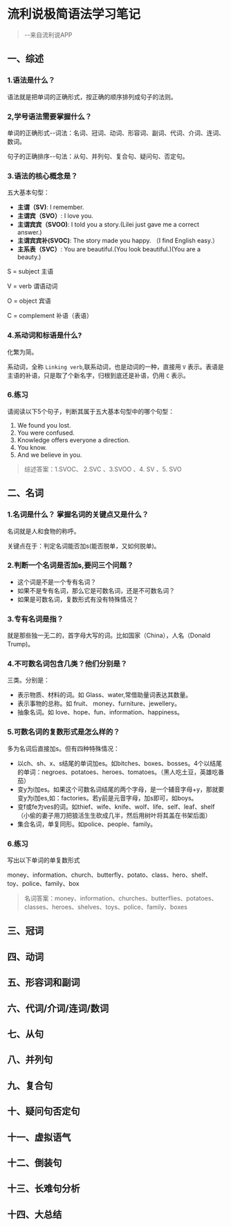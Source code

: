 
# 流利说极简语法学习笔记

> --来自流利说APP

## 一、综述

### 1.语法是什么？
语法就是把单词的正确形式，按正确的顺序排列成句子的法则。

### 2,学号语法需要掌握什么？

单词的正确形式--词法：名词、冠词、动词、形容词、副词、代词、介词、连词、数词。

句子的正确排序--句法：从句、并列句、复合句、疑问句、否定句。

### 3.语法的核心概念是？

五大基本句型：
- **主谓（SV)**: I remember.
- **主谓宾（SVO）**: I love you.
- **主谓宾宾（SVOO)**: I told you a story.(Lilei just gave me a correct answer.)
- **主谓宾宾补(SVOC)**: The story made you happy. （I find English easy.）
- **主系表（SVC）**: You are beautiful.(You look beautiful.)(You are a beauty.)

S = subject 主语

V = verb 谓语动词

O = object 宾语

C = complement 补语（表语）

### 4.系动词和标语是什么?

化繁为简。

系动词，全称 `Linking verb`,联系动词，也是动词的一种，直接用 `V` 表示。表语是主语的补语，只是取了个新名字，归根到底还是补语，仍用 `C` 表示。


### 6.练习

请阅读以下5个句子，判断其属于五大基本句型中的哪个句型：

1. We found you lost.
2. You were confused.
3. Knowledge offers everyone a direction.
4. You know.
5. And we believe in you.

> 综述答案：1.SVOC、 2.SVC 、3.SVOO 、4. SV 、5. SVO


## 二、名词

### 1.名词是什么？ 掌握名词的关键点又是什么？
名词就是人和食物的称呼。

关键点在于：判定名词能否加s(能否脱单，又如何脱单)。

### 2.判断一个名词是否加s,要问三个问题？

- 这个词是不是一个专有名词？
- 如果不是专有名词，那么它是可数名词，还是不可数名词？
- 如果是可数名词，复数形式有没有特殊情况？

### 3.专有名词是指？

就是那些独一无二的，首字母大写的词。比如国家（China），人名（Donald Trump)。

### 4.不可数名词包含几类？他们分别是？

三类。分别是：

- 表示物质、材料的词。如 Glass、water,常借助量词表达其数量。
- 表示事物的总称。如 fruit、 money、furniture、jewellery。
- 抽象名词。如 love、hope、fun、information、happiness。

### 5.可数名词的复数形式是怎么样的？

多为名词后直接加s。但有四种特殊情况：

- 以ch、sh、x、s结尾的单词加es。如bitches、boxes、bosses。4个以结尾的单词：negroes、potatoes、heroes、tomatoes。（黑人吃土豆，英雄吃番茄）
- 变y为i加es。如果这个可数名词结尾的两个字母，是一个辅音字母+y，那就要变y为i加es,如：factories。若y前是元音字母，加s即可，如boys。
- 变f或fe为ves的词。如thief、wife、knife、wolf、life、self、leaf、shelf（小偷的妻子用刀把狼活生生砍成几半，然后用树叶将其盖在书架后面）
- 集合名词，单复同形。如police、people、family。

### 6.练习

写出以下单词的单复数形式

money、information、church、butterfly、potato、class、hero、shelf、toy、police、family、box

> 名词答案：money、information、churches、butterflies、potatoes、classes、heroes、shelves、toys、police、family、boxes

## 三、冠词

## 四、动词

## 五、形容词和副词

## 六、代词/介词/连词/数词

## 七、从句

## 八、并列句

## 九、复合句

## 十、疑问句否定句

## 十一、虚拟语气

## 十二、倒装句

## 十三、长难句分析

## 十四、大总结

